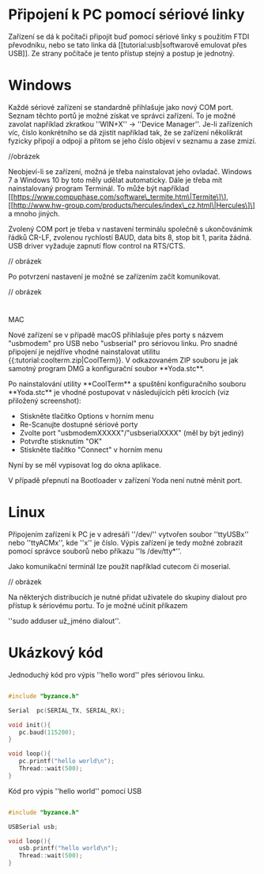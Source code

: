 # Připojení k PC pomocí sériové linky

Zařízení se dá k počítači připojit buď pomocí sériové linky s použitím FTDI převodníku, nebo se tato linka dá \[\[tutorial:usb\|softwarově emulovat přes USB\]\]. Ze strany počítače je tento přístup stejný a postup je jednotný.

# Windows

Každé sériové zařízení se standardně přihlašuje jako nový COM port. Seznam těchto portů je možné získat ve správci zařízení. To je možné zavolat například zkratkou ''WIN+X'' -&gt; ''Device Manager''. Je-li zařízeních víc, číslo konkrétního se dá zjistit například tak, že se zařízení několikrát fyzicky připojí a odpojí a přitom se jeho číslo objeví v seznamu a zase zmizí.



//obrázek

Neobjeví-li se zařízení, možná je třeba nainstalovat jeho ovladač. Windows 7 a Windows 10 by toto měly udělat automaticky. Dále je třeba mít nainstalovaný program Terminál. To může být například \[\[https://www.compuphase.com/software\_termite.htm\|Termite\]\], \[\[http://www.hw-group.com/products/hercules/index\_cz.html\|Hercules\]\] a mnoho jiných.



Zvolený COM port je třeba v nastavení terminálu společně s ukončovánímk řádků CR-LF, zvolenou rychlostí BAUD, data bits 8, stop bit 1, parita žádná. USB driver vyžaduje zapnutí flow control na RTS/CTS.



// obrázek



Po potvrzení nastavení je možné se zařízením začít komunikovat.



// obrázek

# MAC

Nové zařízení se v případě macOS přihlašuje přes porty s názvem "usbmodem" pro USB nebo "usbserial" pro sériovou linku. Pro snadné připojení je nejdříve vhodné nainstalovat utilitu {{:tutorial:coolterm.zip\|CoolTerm}}. V odkazovaném ZIP souboru je jak samotný program DMG a konfigurační soubor \*\*Yoda.stc\*\*.

Po nainstalování utility \*\*CoolTerm\*\* a spuštění konfiguračního souboru \*\*Yoda.stc\*\* je vhodné postupovat v následujících pěti krocích \(viz přiložený screenshot\):

* Stiskněte tlačítko Options v horním menu
* Re-Scanujte dostupné sériové porty
* Zvolte port "usbmodemXXXXX"/"usbserialXXXX" \(měl by být jediný\)
* Potvrďte stisknutím "OK"
* Stiskněte tlačítko "Connect" v horním menu

Nyní by se měl vypisovat log do okna aplikace.

V případě přepnutí na Bootloader v zařízení Yoda není nutné měnit port.

# Linux

Připojením zařízení k PC je v adresáři ''/dev/'' vytvořen soubor ''ttyUSBx'' nebo ''ttyACMx'', kde ''x'' je číslo. Výpis zařízení je tedy možné zobrazit pomocí správce souborů nebo příkazu ''ls /dev/tty\*''.

Jako komunikační terminál lze použít například cutecom či moserial. 

// obrázek

Na některých distribucích je nutné přidat uživatele do skupiny dialout pro přístup k sériovému portu. To je možné učinit příkazem

''sudo adduser už\_jméno dialout''.

# Ukázkový kód

Jednoduchý kód pro výpis ''hello word'' přes sériovou linku.

```cpp
#include "byzance.h"

Serial	pc(SERIAL_TX, SERIAL_RX);

void init(){
   pc.baud(115200);
}

void loop(){
   pc.printf("hello world\n");
   Thread::wait(500);
}
```

Kód pro výpis ''hello world'' pomocí USB

```cpp
#include "byzance.h"

USBSerial usb;

void loop(){
   usb.printf("hello world\n");
   Thread::wait(500);
}
```



